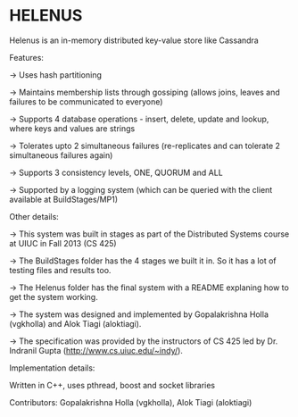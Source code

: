 HELENUS
=======

Helenus is an in-memory distributed key-value store like Cassandra

Features:

->	Uses hash partitioning

->	Maintains membership lists through gossiping (allows joins, leaves and failures to be communicated to everyone)

->	Supports 4 database operations - insert, delete, update and lookup, where keys and values are strings

->	Tolerates upto 2 simultaneous failures (re-replicates and can tolerate 2 simultaneous failures again)

->	Supports 3 consistency levels, ONE, QUORUM and ALL

->	Supported by a logging system (which can be queried with the client available at BuildStages/MP1)

Other details:

->	This system was built in stages as part of the Distributed Systems course at UIUC in Fall 2013 (CS 425)

->	The BuildStages folder has the 4 stages we built it in. So it has a lot of testing files and results too.

->	The Helenus folder has the final system with a README explaning how to get the system working.

->	The system was designed and implemented by Gopalakrishna Holla (vgkholla) and Alok Tiagi (aloktiagi).

->	The specification was provided by the instructors of CS 425 led by Dr. Indranil Gupta (http://www.cs.uiuc.edu/~indy/).

Implementation details:

Written in C++, uses pthread, boost and socket libraries

Contributors: Gopalakrishna Holla (vgkholla), Alok Tiagi (aloktiagi)
